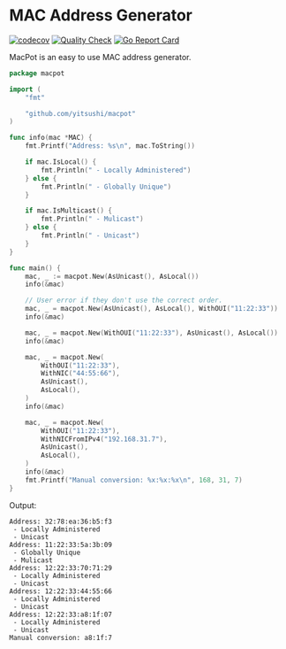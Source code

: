 # MAC Address Generator

[![codecov](https://codecov.io/gh/yitsushi/macpot/branch/main/graph/badge.svg?token=TZC7E8RA6B)](https://codecov.io/gh/yitsushi/macpot)
[![Quality Check](https://github.com/yitsushi/macpot/actions/workflows/quality-check.yaml/badge.svg)](https://github.com/yitsushi/macpot/actions/workflows/quality-check.yaml)
[![Go Report Card](https://goreportcard.com/badge/github.com/yitsushi/macpot)](https://goreportcard.com/report/github.com/yitsushi/macpot)

MacPot is an easy to use MAC address generator.

```go
package macpot

import (
	"fmt"

 	"github.com/yitsushi/macpot"
)

func info(mac *MAC) {
	fmt.Printf("Address: %s\n", mac.ToString())

	if mac.IsLocal() {
		fmt.Println(" - Locally Administered")
	} else {
		fmt.Println(" - Globally Unique")
	}

	if mac.IsMulticast() {
		fmt.Println(" - Mulicast")
	} else {
		fmt.Println(" - Unicast")
	}
}

func main() {
	mac, _ := macpot.New(AsUnicast(), AsLocal())
	info(&mac)

	// User error if they don't use the correct order.
	mac, _ = macpot.New(AsUnicast(), AsLocal(), WithOUI("11:22:33"))
	info(&mac)

	mac, _ = macpot.New(WithOUI("11:22:33"), AsUnicast(), AsLocal())
	info(&mac)

	mac, _ = macpot.New(
		WithOUI("11:22:33"),
		WithNIC("44:55:66"),
		AsUnicast(),
		AsLocal(),
	)
	info(&mac)

	mac, _ = macpot.New(
		WithOUI("11:22:33"),
		WithNICFromIPv4("192.168.31.7"),
		AsUnicast(),
		AsLocal(),
	)
	info(&mac)
	fmt.Printf("Manual conversion: %x:%x:%x\n", 168, 31, 7)
}
```

Output:
```
Address: 32:78:ea:36:b5:f3
 - Locally Administered
 - Unicast
Address: 11:22:33:5a:3b:09
 - Globally Unique
 - Mulicast
Address: 12:22:33:70:71:29
 - Locally Administered
 - Unicast
Address: 12:22:33:44:55:66
 - Locally Administered
 - Unicast
Address: 12:22:33:a8:1f:07
 - Locally Administered
 - Unicast
Manual conversion: a8:1f:7
```
